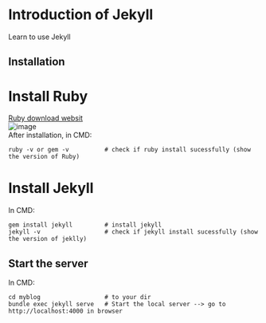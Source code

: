 # Introduction of Jekyll
Learn to use Jekyll

## Installation
# Install Ruby
[Ruby download websit](https://rubyinstaller.org/downloads/) \
![image](https://github.com/QiYuan-Zhang/Introduction-of-Jekyll/assets/53491122/307defdd-2ada-4421-affa-1dc244a09134) \
After installation, in CMD:
```
ruby -v or gem -v          # check if ruby install sucessfully (show the version of Ruby)
```
# Install Jekyll
In CMD:
```
gem install jekyll         # install jekyll
jekyll -v                  # check if jekyll install sucessfully (show the version of jeklly)
```

## Start the server
In CMD:
```
cd myblog                  # to your dir
bundle exec jekyll serve   # Start the local server --> go to http://localhost:4000 in browser
```
